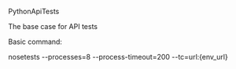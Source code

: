 PythonApiTests

The base case for API tests

Basic command:

nosetests --processes=8 --process-timeout=200 --tc=url:{env_url}
